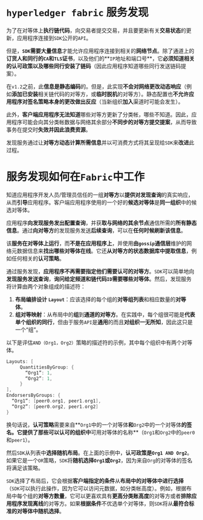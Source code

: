 # `hyperledger fabric` 服务发现

为了在对等体上**执行链代码**，向交易者提交交易，并且要更新有关**交易状态**的更新，应用程序连接到`SDK`公开的`API`。

但是，**`SDK`需要大量信息**才能允许应用程序连接到相关的**网络节点**。除了通道上的**订货人和同行的`CA`和`TLS`证书**，以及他们的**`IP`地址和端口号**，它**必须知道相关的认可政策以及哪些同行安装了链码**（因此应用程序知道哪些同行发送链码提案）。

在`v1.2`之前，此**信息是静态编码**的。但是，此实现**不会对网络更改动态响应**（例如**添加已安装**相关链代码的对等方，或**临时脱机**的对等方）。静态配置也**不允许应用程序对签名策略本身的更改做出反应**（当新组织**加入**渠道时可能会发生）。

此外，**客户端应用程序无法知道**哪些对等方更新了分类帐，哪些不知道。因此，应用程序可能会向其分类帐数据与网络其余部分**不同步的对等方提交提案**，从而导致事务在提交时**失效并因此浪费资源**。

发现服务通过让**对等方动态计算所需信息**并以可消费方式将其呈现给`SDK`来**改进**此过程。

# 服务发现如何在`Fabric`中工作

知道应用程序开发人员/管理员信任的一组**对等方**以**提供对发现查询**的真实响应，从而**引导**应用程序。客户端应用程序使用的一个好的**候选对等体**是**同一组织**中的候选对等体。

应用程序**向发现服务发出配置查询**，并获**取与网络的其余节点**通信所需的**所有静态信息**。通过**向对等方**的发现服务发送**后续查询**，可以在**任何时候刷新该信息**。

该**服务在对等体上运行**，而**不是在应用程序上**，并使用**由`gossip`通信层**维护的网络元数据信息来**找出哪些对等体在线**。它还**从对等方的状态数据库中提取信息**，例如任何相关的**认可策略**。

通过服务发现，**应用程序不再需要指定他们需要认可的对等方**。`SDK`可以简单地向**发现服务发送查询**，**询问给定频道和链代码`ID`**需要哪些**对等体**。然后，发现服务将计算由两个对象组成的描述符：

1. **布局编排设计 `Layout`**：应该选择的每个组的**对等组列表**和相应数量的**对等体**。
2. **组对等映射**：从布局中的**组**到**通道的对等方**。在实践中，每个组很可能是**代表单个组织的同行**，但由于服务`API`是**通用**的而且**对组织一无所知**，因此这只是一个“组”。

以下是评估`AND（Org1，Org2）`策略的描述符的示例，其中每个组织中有两个对等体。

```go
Layouts: [
     QuantitiesByGroup: {
       “Org1”: 1,
       “Org2”: 1,
     }
],
EndorsersByGroups: {
  “Org1”: [peer0.org1, peer1.org1],
  “Org2”: [peer0.org2, peer1.org2]
}
```

换句话说，**认可策略**需要来自**`Org1`中的一个对等体**和**`Org2`中的一个对等体**的签名。它提供了那些可以认可的组织中**可用对等体的名称**（`Org1`和`Org2`中的`peer0`和`peer1`）。

然后`SDK`从列表中**选择随机布局**。在上面的示例中，**认可政策是`Org1 AND Org2`**。如果它是一个`OR`策略，`SDK`将**随机选择`Org1`或`Org2`**，因为来自`Org`的对等体的签名将满足该策略。

`SDK`选择了布局后，它会根据**客户端指定的条件**从**布局中的对等体中进行选择**（`SDK`可以执行此操作，因为它可以访问元数据，如分类帐高度）。例如，根据布局中每个组的**对等方数量**，它可以更喜欢具有**更高分类账高度**的对等方或者**排除应用程序发现离线**的对等方。如果**根据条件**不优选单个对等体，则`SDK`将从**最符合标准的对等体中随机选择**。